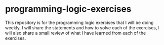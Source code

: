 # programming-logic-exercises
This repository is for the programming logic exercises that I will be doing weekly, I will share the statements and how to solve each of the exercises, I will also share a small review of what I have learned from each of the exercises.
